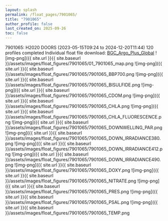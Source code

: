 ```yaml
---
layout: splash
permalink: /float_pages/7901065/
title: "7901065"
author_profile: false
last_created_on: 2025-09-26
toc: false
---
```

 
7901065: H2020 DOORS (2023-05-15T09:24 to 2024-12-20T11:44)
120 profiles completed
Individual float file download: [BGC_Argo_Plus_Global](https://ftp.soest.hawaii.edu/bgc_argo_plus/Individual_Floats/outliers_removed/7901065_Sprof_processed.nc)
![img-png]({{ site.url }}{{ site.baseurl }}/assets/images/float_figures/7901065/01_7901065_map.png
![img-png]({{ site.url }}{{ site.baseurl }}/assets/images/float_figures/7901065/7901065_BBP700.png
![img-png]({{ site.url }}{{ site.baseurl }}/assets/images/float_figures/7901065/7901065_BISULFIDE.png
![img-png]({{ site.url }}{{ site.baseurl }}/assets/images/float_figures/7901065/7901065_CDOM.png
![img-png]({{ site.url }}{{ site.baseurl }}/assets/images/float_figures/7901065/7901065_CHLA.png
![img-png]({{ site.url }}{{ site.baseurl }}/assets/images/float_figures/7901065/7901065_CHLA_FLUORESCENCE.png
![img-png]({{ site.url }}{{ site.baseurl }}/assets/images/float_figures/7901065/7901065_DOWNWELLING_PAR.png
![img-png]({{ site.url }}{{ site.baseurl }}/assets/images/float_figures/7901065/7901065_DOWN_IRRADIANCE380.png
![img-png]({{ site.url }}{{ site.baseurl }}/assets/images/float_figures/7901065/7901065_DOWN_IRRADIANCE412.png
![img-png]({{ site.url }}{{ site.baseurl }}/assets/images/float_figures/7901065/7901065_DOWN_IRRADIANCE490.png
![img-png]({{ site.url }}{{ site.baseurl }}/assets/images/float_figures/7901065/7901065_DOXY.png
![img-png]({{ site.url }}{{ site.baseurl }}/assets/images/float_figures/7901065/7901065_NITRATE.png
![img-png]({{ site.url }}{{ site.baseurl }}/assets/images/float_figures/7901065/7901065_PRES.png
![img-png]({{ site.url }}{{ site.baseurl }}/assets/images/float_figures/7901065/7901065_PSAL.png
![img-png]({{ site.url }}{{ site.baseurl }}/assets/images/float_figures/7901065/7901065_TEMP.png
